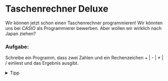 # Taschenrechner Deluxe

Wir können jetzt schon einen Taschenrechner programmieren! Wir könnten uns bei _CASIO_ als Programmierer bewerben. Aber wollen wir wirklich nach Japan ziehen?

<div class="exercise-box">
  <h3>Aufgabe:</h3>
  <p>Schreibe ein Programm, dass zwei Zahlen und ein Rechenzeichen  + | - | * | /  einliest und das Ergebnis ausgibt.</p>

</div>

<details>

 <summary>Tipp</summary>

Hier ist ein Gerüst für das Programm. Versuche, den Code zu verstehen, und vervollständige das Programm.

```python
zahl1 = int(input("Erste Zahl:"))
rechenzeichen = input("Rechenzeichen:")
zahl2 = int(input("Zweite Zahl:"))

if rechenzeichen == "+":
    ergebnis = zahl1 + zahl2
    print(ergebnis)
elif rechenzeichen ==    :


elif rechenzeichen ==    :


elif rechenzeichen ==    :


else:
    print("Bitte gib ein gültiges Rechenzeichen ein ( + | - | * | / ).")
```

</details>
